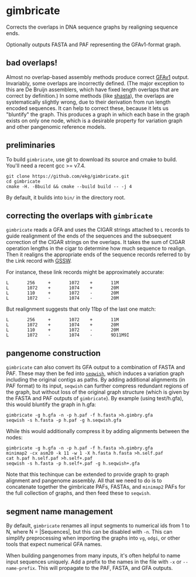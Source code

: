 # gimbricate

Corrects the overlaps in DNA sequence graphs by realigning sequence ends.

Optionally outputs FASTA and PAF representing the GFAv1-format graph.

## bad overlaps!

Almost no overlap-based assembly methods produce correct [GFAv1](https://github.com/GFA-spec/GFA-spec) output.
Invariably, some overlaps are incorrectly defined.
(The major exception to this are De Bruijn assemblers, which have fixed length overlaps that are correct by definition.)
In some methods (like [shasta](https://github.com/chanzuckerberg/shasta)), the overlaps are systematically slightly wrong, due to their derivation from run length encoded sequences.
It can help to correct these, because it lets us "bluntify" the graph.
This produces a graph in which each base in the graph exists on only one node, which is a desirable property for variation graph and other pangenomic reference models.

## preliminaries

To build `gimbricate`, use git to download its source and cmake to build.
You'll need a recent gcc >= v7.4.

```
git clone https://github.com/ekg/gimbricate.git
cd gimbricate
cmake -H. -Bbuild && cmake --build build -- -j 4
```

By default, it builds into `bin/` in the directory root.

## correcting the overlaps with `gimbricate`

`gimbricate` reads a GFA and uses the CIGAR strings attached to `L` records to guide realignment of the ends of the sequences and the subsequent correction of the CIGAR strings on the overlaps.
It takes the sum of CIGAR operation lengths in the cigar to determine how much sequence to realign.
Then it realigns the appropriate ends of the `S`equence records referred to by the `L`ink record with [GSSW](https://github.com/vgteam/gssw).

For instance, these link records might be approximately accurate:

```
L       256     +       1072    +       11M
L       1072    +       1074    +       20M
L       110     +       1072    -       20M
L       1072    -       1074    -       20M
```

But realignment suggests that only 11bp of the last one match:

```
L       256     +       1072    +       11M
L       1072    +       1074    +       20M
L       110     +       1072    -       20M
L       1072    -       1074    -       9D11M9I
```

## pangenome construction

`gimbricate` can also convert its GFA output to a combination of FASTA and PAF.
These may then be fed into [`seqwish`](https://github.com/ekg/seqwish), which induces a variation graph including the original contigs as paths.
By adding additional alignments (in PAF format) to its input, `seqwish` can further compress redundant regions of the graph, but without loss of the original graph structure (which is given by the FASTA and PAF outputs of `gimbricate`).
By example (using test/h.gfa), this would bluntify the graph in h.gfa:

```
gimbricate -g h.gfa -n -p h.paf -f h.fasta >h.gimbry.gfa
seqwish -s h.fasta -p h.paf -g h.seqwish.gfa
```

While this would additionally compress it by adding alignments between the nodes:

```
gimbricate -g h.gfa -n -p h.paf -f h.fasta >h.gimbry.gfa
minimap2 -cx asm20 -k 11 -w 1 -X h.fasta h.fasta >h.self.paf
cat h.paf h.self.paf >h.self+.paf
seqwish -s h.fasta -p h.self+.paf -g h.seqwish+.gfa
```

Note that this techinque can be extended to provide graph to graph alignment and pangenome assembly.
All that we need to do is to concatenate together the gimbricate PAFs, FASTAs, and `minimap2` PAFs for the full collection of graphs, and then feed these to `seqwish`.

## segment name management

By default, `gimbricate` renames all input segments to numerical ids from 1 to N, where N = |Sequences|, but this can be disabled with `-n`.
This can simplify preprocessing when importing the graphs into `vg`, `odgi`, or other tools that expect numerical GFA names.

When building pangenomes from many inputs, it's often helpful to name input sequences uniquely.
Add a prefix to the names in the file with `-x` or `--name-prefix`.
This will propagate to the PAF, FASTA, and GFA outputs.
